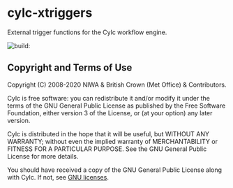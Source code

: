 # cylc-xtriggers
External trigger functions for the Cylc workflow engine.

<img src="https://travis-ci.org/cylc/cylc-xtriggers.svg?branch=master" alt="build:">

## Copyright and Terms of Use

Copyright (C) 2008-<span actions:bind='current-year'>2020</span> NIWA & British Crown (Met Office) & Contributors.

Cylc is free software: you can redistribute it and/or modify it under the terms
of the GNU General Public License as published by the Free Software Foundation,
either version 3 of the License, or (at your option) any later version.

Cylc is distributed in the hope that it will be useful, but WITHOUT ANY
WARRANTY; without even the implied warranty of MERCHANTABILITY or FITNESS FOR A
PARTICULAR PURPOSE.  See the GNU General Public License for more details.

You should have received a copy of the GNU General Public License along with
Cylc.  If not, see [GNU licenses](http://www.gnu.org/licenses/).
